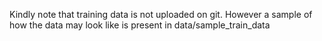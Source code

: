 Kindly note that training data is not uploaded on git. However a sample of how the data may look like is present in data/sample_train_data
